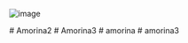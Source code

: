![image](https://user-images.githubusercontent.com/105937934/221576397-5dbff9dd-a4ab-4800-9e9f-6d95adb12809.png)


#   A m o r i n a 2  
 #   A m o r i n a 3  
 #   a m o r i n a  
 #   a m o r i n a 3  
 